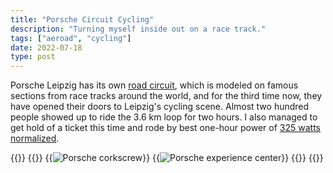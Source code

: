 ```yaml
---
title: "Porsche Circuit Cycling"
description: "Turning myself inside out on a race track."
tags: ["aeroad", "cycling"]
date: 2022-07-18
type: post
---
```

Porsche Leipzig has its own [road circuit](https://www.porsche-leipzig.com/en/tracks/porsche-on-road-circuit), which is modeled on famous sections from race tracks around the world, and for the third time now, they have opened their doors to Leipzig's cycling scene.  Almost two hundred people showed up to ride the 3.6 km loop for two hours. I also managed to get hold of a ticket this time and rode by best one-hour power of [325 watts normalized](https://www.strava.com/activities/7420760607).

{{<escape>}}
  {{<wrap>}}
    {{<image src="img/corkscrew.jpg" alt="Porsche corkscrew">}}
    {{<image src="img/pecle.jpg" alt="Porsche experience center">}}
  {{</wrap>}}
{{</escape>}}
